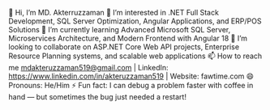 👋 Hi, I’m MD. Akterruzzaman
👀 I’m interested in .NET Full Stack Development, SQL Server Optimization, Angular Applications, and ERP/POS Solutions
🌱 I’m currently learning Advanced Microsoft SQL Server, Microservices Architecture, and Modern Frontend with Angular 18
💞️ I’m looking to collaborate on ASP.NET Core Web API projects, Enterprise Resource Planning systems, and scalable web applications
📫 How to reach me mdakteruzzaman519@gmail.com | LinkedIn: https://www.linkedin.com/in/akteruzzaman519 | Website: fawtime.com
😄 Pronouns: He/Him
⚡ Fun fact: I can debug a problem faster with coffee in hand — but sometimes the bug just needed a restart!
